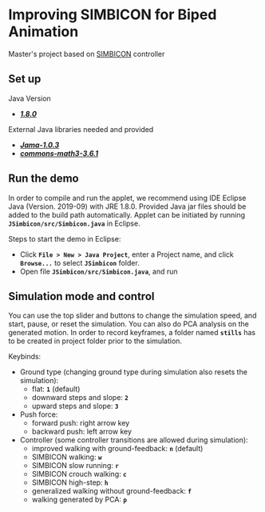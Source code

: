 # Improving SIMBICON for Biped Animation
Master's project based on [SIMBICON](https://www.cs.ubc.ca/~van/papers/Simbicon.htm) controller

## Set up

Java Version

+ ***[1.8.0](https://java.com/en/download/manual.jsp)***

External Java libraries needed and provided

+ ***[Jama-1.0.3](https://math.nist.gov/javanumerics/jama/doc/)***
+ ***[commons-math3-3.6.1](https://commons.apache.org/proper/commons-math/javadocs/api-3.6.1/index.html)*** 

## Run the demo

In order to compile and run the applet, we recommend using IDE Eclipse Java (Version. 2019-09) with JRE 1.8.0.
Provided Java jar files should be added to the build path automatically. Applet can be initiated by running **`JSimbicon/src/Simbicon.java`** in Eclipse.

Steps to start the demo in Eclipse:

+ Click **`File > New > Java Project`**, enter a Project name, and click **`Browse...`** to select **`JSimbicon`** folder.
+ Open file **`JSimbicon/src/Simbicon.java`**, and run

## Simulation mode and control

You can use the top slider and buttons to change the simulation speed, and start, pause, or reset the simulation.
You can also do PCA analysis on the generated motion.
In order to record keyframes, a folder named **`stills`** has to be created in project folder prior to the simulation.

Keybinds:

* Ground type (changing ground type during simulation also resets the simulation):
  * flat: **`1`** (default)
  * downward steps and slope: **`2`**
  * upward steps and slope: **`3`**
* Push force:
  * forward push: right arrow key
  * backward push: left arrow key
* Controller (some controller transitions are allowed during simulation):
  * improved walking with ground-feedback: **`n`** (default)
  * SIMBICON walking: **`w`**
  * SIMBICON slow running: **`r`**
  * SIMBICON crouch walking: **`c`**
  * SIMBICON high-step: **`h`**
  * generalized walking without ground-feedback: **`f`**
  * walking generated by PCA: **`p`**

